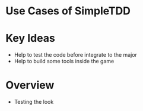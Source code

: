 # Use Cases of SimpleTDD

# Key Ideas
- Help to test the code before integrate to the major
- Help to build some tools inside the game

# Overview
- Testing the look

